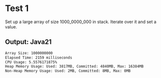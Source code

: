 # Test 1

Set up a large array of size 1000_0000_000 in stack. Iterate over it and set a value. 

## Output: Java21

```bash
Array Size: 1000000000
Elapsed Time: 2159 milliseconds
CPU Usage: 5.5576171875%
Heap Memory Usage: Used: 3817MB, Committed: 4840MB, Max: 16384MB
Non-Heap Memory Usage: Used: 2MB, Committed: 8MB, Max: 0MB
```

